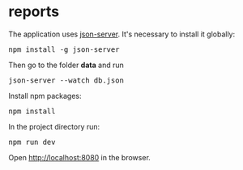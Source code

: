 # reports

The application uses <a href="https://github.com/typicode/json-server">json-server</a>. It's necessary to install it globally:

<pre>npm install -g json-server</pre>

Then go to the folder <b>data</b> and run

 <pre>json-server --watch db.json</pre>
 
 Install npm packages:
 
 <pre>npm install</pre>
 
 In the project directory run:
 
 <pre>npm run dev</pre>
 
Open <a href="http://localhost:8080">http://localhost:8080</a> in the browser.